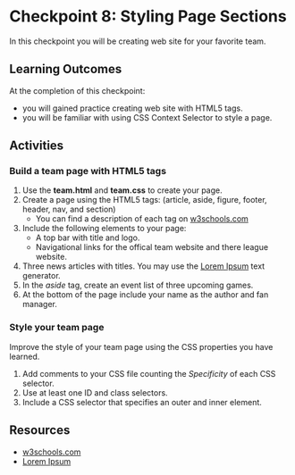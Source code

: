 # Checkpoint 8: Styling Page Sections

In this checkpoint you will be creating web site for your favorite team.

## Learning Outcomes

At the completion of this checkpoint:
* you will gained practice creating web site with HTML5 tags.
* you will be familiar with using CSS Context Selector to style a page.

## Activities

### Build a **team** page with HTML5 tags

1. Use the **team.html** and **team.css** to create your page.
1. Create a page using the HTML5 tags: (article, aside, figure, footer, header, nav, and section)
    * You can find a description of each tag on [w3schools.com](https://www.w3schools.com/TAGS/)
1. Include the following elements to your page:
    * A top bar with title and logo.
    * Navigational links for the offical team website and there league website.
1. Three news articles with titles. You may use the [Lorem Ipsum](https://lipsum.com/) text generator.
1. In the _aside_ tag, create an event list of three upcoming games.
1. At the bottom of the page include your name as the author and fan manager.

### Style your **team** page

Improve the style of your team page using the CSS properties you have learned.

1. Add comments to your CSS file counting the _Specificity_ of each CSS selector.
1. Use at least one ID and class selectors.
1. Include a CSS selector that specifies an outer and inner element.

## Resources

* [w3schools.com](https://www.w3schools.com/TAGS/)
* [Lorem Ipsum](https://lipsum.com/)